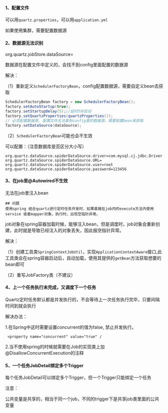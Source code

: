 #### 1、配置文件

可以用`quartz.properties`，可以用`application.yml`

如果使用集群，需要配置数据源



#### 2、数据源无法识别

org.quartz.jobStore.dataSource=

数据源在配置文件中定义的，会找不到config里面配置的数据源

解决：

（1）重新定义`SchedulerFactoryBean`，config配置数据源，需要自定义bean去获取

```java
SchedulerFactoryBean factory = new SchedulerFactoryBean();
factory.setAutoStartup(true);
factory.setStartupDelay(5);//延时5秒启动
factory.setQuartzProperties(quartzProperties());
// 必须配置数据源, 配置文件无法拿到config里的数据源，需要配置bean来获取
factory.setDataSource(dataSource);
```

（2）`SchedulerFactoryBean`可能也会不生效

可以配置：（注意数据库是否区分大小写）

```properties
org.quartz.dataSource.spiderDataSource.driver=com.mysql.cj.jdbc.Driver
org.quartz.dataSource.spiderDataSource.URL=
org.quartz.dataSource.spiderDataSource.user=root
org.quartz.dataSource.spiderDataSource.password=123456
```



#### 3、在job里@Autowired不生效

无法在job里注入bean

```shell
## 问题
使用spring 结合quartz进行定时任务开发时，如果直接在job内的execute方法内使用service 或者mapper对象，执行时，出现空指针异常。
```

job对象在spring容器加载时候，能够注入bean，但是调度时，job对象会重新创建，此时就是导致已经注入的对象丢失，因此报空指针异常。

解决：

（1）创建工具类`SpringContextJobUtil`，实现`ApplicationContextAware`接口,此工具类会在spring容器启动后，自动加载，使用其提供的`getBean`方法获取想要的bean即可

（2）重写JobFactory类（不建议）





#### 4、上一个任务执行未完成，又调度下一个任务

Quartz定时任务默认都是并发执行的，不会等待上一次任务执行完毕，只要间隔时间到就会执行

解决办法：

1.在Spring中这时需要设置concurrent的值为false, 禁止并发执行。

```
 <property name="concurrent" value="true" /
```

2.当不使用spring的时候就需要在Job的实现类上加@DisallowConcurrentExecution的注释





#### 5、一个任务JobDetail绑定多个Trigger

每个任务JobDetail可以绑定多个Trigger，但一个Trigger只能绑定一个任务

注意：

公共变量是共享的，相当于同一个job，不同的trigger下是共享job类里面的公共变量

